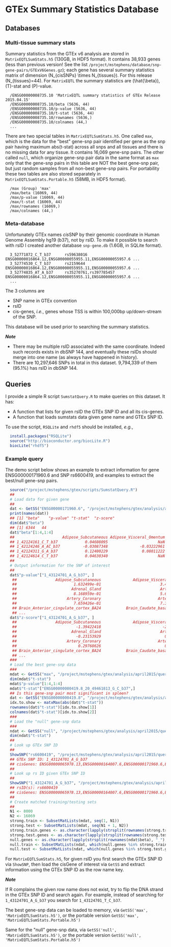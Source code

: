 # GTEx Summary Statistics Database
## Databases
### Multi-tissue summary stats
Summary statistics from the GTEx v6 analysis are stored in `MatrixEQTLSumStats.h5` (130GB, in HDF5 format). It contains 38,933 genes (less than previous version! See the list `/project/mstephens/database/snp-gene-pairs/GTExV6Genes.gz`); each gene has several summary statistics matrix of dimension \(N_{cisSNPs} \times N_{tissues}\). For this release \(N_{tissues}=44\). For `MatrixEQTL` the summary statistics are \(\hat{\beta}\), \(T\)-stat and \(P\)-value.

```
  /ENSG00000008735.10 'MatrixEQTL summary statistics of GTEx Release 2015.04.15'
  /ENSG00000008735.10/beta (5636, 44)
  /ENSG00000008735.10/p-value (5636, 44)
  /ENSG00000008735.10/t-stat (5636, 44)
  /ENSG00000008735.10/rownames (5636,)
  /ENSG00000008735.10/colnames (44,)
  ...
```

There are two special tables in `MatrixEQTLSumStats.h5`. One called `max`, which is the data for the "best" gene-snp pair identified per gene as the snp pair having maximum abs(t-stat) across all snps and all tissues and there is no missing data for any tissue. It contains 16,069 gene-snp pairs. The other called `null`, which organize gene-snp pair data in the same format as `max` only that the gene-snp pairs in this table are NOT the best gene-snp pair, but just random samples from all non-best gene-snp pairs. For portability these two tables are also stored separately in `MatrixEQTLSumStats.Portable.h5` (58MB, in HDF5 format).

```
  /max (Group) 'max'
  /max/beta (16069, 44)
  /max/p-value (16069, 44)
  /max/t-stat (16069, 44)
  /max/rownames (16069,)
  /max/colnames (44,)
```

### Meta-database
Unfortunately GTEx names *cis*SNP by their genomic coordinate in Human Genome Assembly hg19 (b37), not by rsID. To make it possible to search with rsID I created another database `snp-gene.db` (1.6GB, in SQLite format).

```
  3_52771872_C_T_b37      rs59638016      ENSG00000016864.12,ENSG00000055955.11,ENSG00000055957.6 ...
  3_52774530_C_T_b37      rs2159644       ENSG00000016864.12,ENSG00000055955.11,ENSG00000055957.6 ...
  3_52774835_AT_A_b37     rs35270761,rs397785457  ENSG00000016864.12,ENSG00000055955.11,ENSG00000055957.6 ...
  ...
```

The 3 columns are

*	 SNP name in GTEx convention
*	 rsID
*	 cis-genes, *i.e.*, genes whose TSS is within 100,000bp up/down-stream of the SNP.

This database will be used prior to searching the summary statistics.

**_Note_**

*	 There may be multiple rsID associated with the same coordinate. Indeed such records exists in dbSNP 144, and eventually these rsIDs should merge into one name (as always have happened in history).
*	 There are 10,297,646 SNPs in total in this dataset. 9,794,339 of them (95.1%) has rsID in dbSNP 144.


## Queries
I provide a simple R script `SumstatQuery.R` to make queries on this dataset. It has:

*	 A function that lists for given rsID the GTEx SNP ID and all its cis-genes.
*	 A function that loads sumstats data given gene name and GTEx SNP ID.

To use the script, `RSQLite` and `rhdf5` should be installed, *e.g.*,

```r
  install.packages("RSQLite")
  source("http://bioconductor.org/biocLite.R")
  biocLite("rhdf5")
```

### Example query
The demo script below shows an example to extract information for gene ENSG00000171960.6 and SNP rs6600419, and examples to extract the best/null gene-snp pairs.

```r
  source("/project/mstephens/gtex/scripts/SumstatQuery.R")
  ##
  # Load data for given gene
  ##
  dat <- GetSS("ENSG00000171960.6", "/project/mstephens/gtex/analysis/april2015/query/MatrixEQTLSumStats.h5")
  print(names(dat))
  ## [1] "beta"    "p-value" "t-stat"  "z-score"
  dim(dat$"beta")
  ## [1] 6344   44
  dat$"beta"[1:4,1:4]
  ##                     Adipose_Subcutaneous Adipose_Visceral_Omentum Adrenal_Gland Artery_Aorta
  ## 1_42124161_C_T_b37            0.04608095                      NaN           NaN   0.06785597
  ## 1_42124246_A_AC_b37          -0.03087348              -0.03222961    -0.1286249  -0.13490575
  ## 1_42124311_G_A_b37            0.12400229               0.08011222           NaN  -0.21858459
  ## 1_42124614_C_T_b37            0.04630340                      NaN           NaN   0.06785597
  ##
  # Output information for the SNP of interest
  ##
  dat$"p-value"["1_43124701_A_G_b37", ]
   ##                 Adipose_Subcutaneous              Adipose_Visceral_Omentum
   ##                         1.632499e-01                          3.462833e-02
   ##                        Adrenal_Gland                          Artery_Aorta
   ##                         8.168959e-01                          5.600338e-01
   ##                      Artery_Coronary                         Artery_Tibial
   ##                         7.659426e-01                          7.397466e-01
   ## Brain_Anterior_cingulate_cortex_BA24           Brain_Caudate_basal_ganglia
   ## ...
  dat$"z-score"["1_43124701_A_G_b37", ]
   ##                 Adipose_Subcutaneous              Adipose_Visceral_Omentum
   ##                          -1.39422418                           -2.11267803
   ##                        Adrenal_Gland                          Artery_Aorta
   ##                          -0.23153929                            0.58279135
   ##                      Artery_Coronary                         Artery_Tibial
   ##                           0.29768626                            0.33218889
   ## Brain_Anterior_cingulate_cortex_BA24           Brain_Caudate_basal_ganglia
   ## ...
  ###
  # Load the best gene-snp data
  ###
  mdat <- GetSS("max", "/project/mstephens/gtex/analysis/april2015/query/MatrixEQTLSumStats.h5")
  dim(mdat$"t-stat")
  mdat$"p-value"[1:4,1:4]
  mdat$"t-stat"["ENSG00000000419.8_20_49461813_G_C_b37",]
  ## Is this gene-snp pair most significant in spleen?
  dat <- GetSS("ENSG00000000419.8", "/project/mstephens/gtex/analysis/april2015/query/MatrixEQTLSumStats.h5")
  idx.to.show <- matxMax(abs(dat$"t-stat"))
  rownames(dat$"t-stat")[idx.to.show[1]]
  colnames(dat$"t-stat")[idx.to.show[2]]
  ###
  # Load the "null" gene-snp data
  ###
  ndat <- GetSS("null", "/project/mstephens/gtex/analysis/april2015/query/MatrixEQTLSumStats.h5")
  dim(ndat$"t-stat")
  ##
  # Look up GTEx SNP ID
  ##
  ShowSNP("rs6600419", "/project/mstephens/gtex/analysis/april2015/query/snp-gene.db")
  ## GTEx SNP ID: 1_43124701_A_G_b37
  ## cisGenes: ENSG00000065978.13,ENSG00000164007.6,ENSG00000171960.6,ENSG00000200254.1,ENSG00000234917.1,ENSG00000236180.2
  ##
  # Look up rs ID given GTEx SNP ID
  ##
  ShowSNP("1_43124701_A_G_b37", "/project/mstephens/gtex/analysis/april2015/query/snp-gene.db")
  ## rsID(s): rs6600419
  ## cisGenes: ENSG00000065978.13,ENSG00000164007.6,ENSG00000171960.6,ENSG00000200254.1,ENSG00000234917.1,ENSG00000236180.2
  ##
  # Create matched training/testing sets
  ##
  N1 <- 8000
  N2 <- 16069
  strong.train <- SubsetMatLists(mdat, seq(1, N1))
  strong.test <- SubsetMatLists(mdat, seq(N1 + 1, N2))
  strong.train.genes <- as.character(lapply(strsplit(rownames(strong.train$beta), "_"), function(x) x[1]))
  strong.test.genes <- as.character(lapply(strsplit(rownames(strong.test$beta), "_"), function(x) x[1]))
  null.genes <- as.character(lapply(strsplit(rownames(ndat$beta), "_"), function(x) x[1]))
  null.train <- SubsetMatLists(ndat, which(null.genes %in% strong.train.genes))
  null.test <- SubsetMatLists(ndat, which(null.genes %in% strong.test.genes))
```

For `MatrixEQTLSumStats.h5`, for given rsID you first search the GTEx SNP ID via `ShowSNP`, then load the cisGene of interest via `GetSS` and extract information using the GTEx SNP ID as the row name key.

**_Note_**

 If R complains the given row name does not exist, try to flip the DNA strand in the GTEx SNP ID and search again. For example, instead of searching for `1_43124701_A_G_b37` you search for `1_43124701_T_C_b37`.

The best gene-snp data can be loaded to memory, via `GetSS('max', 'MatrixEQTLSumStats.h5')`, or the portable version `GetSS('max', 'MatrixEQTLSumStats.Portable.h5')`

Same for the "null" gene-snp data, via `GetSS('null', 'MatrixEQTLSumStats.h5')`, or the portable version `GetSS('null', 'MatrixEQTLSumStats.Portable.h5')`
